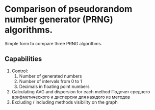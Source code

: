 # Comparison of pseudorandom number generator (PRNG) algorithms.

Simple form to compare three PRNG algorithms.

## Capabilities

1. Control:
    1. Number of generated numbers
    2. Number of intervals from 0 to 1
    3. Decimals in floating point numbers
2. Calculating AVG and dispersion for each method Подсчет среднего арифметического и дисперсии для каждого из методов
3. Excluding / including methods visibility on the graph
